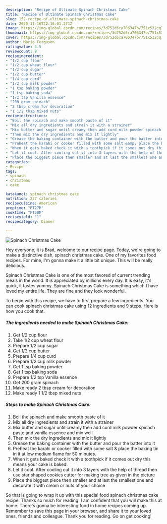 ```yaml
---
description: "Recipe of Ultimate Spinach Christmas Cake"
title: "Recipe of Ultimate Spinach Christmas Cake"
slug: 152-recipe-of-ultimate-spinach-christmas-cake
date: 2020-11-16T22:16:01.271Z
image: https://img-global.cpcdn.com/recipes/3d752d6ca706347b/751x532cq70/spinach-christmas-cake-recipe-main-photo.jpg
thumbnail: https://img-global.cpcdn.com/recipes/3d752d6ca706347b/751x532cq70/spinach-christmas-cake-recipe-main-photo.jpg
cover: https://img-global.cpcdn.com/recipes/3d752d6ca706347b/751x532cq70/spinach-christmas-cake-recipe-main-photo.jpg
author: Mario Ferguson
ratingvalue: 4.5
reviewcount: 8
recipeingredient:
- "1/2 cup flour"
- "1/2 cup wheat flour"
- "1/2 cup sugar"
- "1/2 cup butter"
- "1/4 cup curd"
- "1/2 cup milk powder"
- "1 tsp baking powder"
- "1 tsp baking soda"
- "1/2 tsp Vanilla essence"
- "200 gram spinach"
- "2 tbsp cream for decoration"
- "1 1/2 tbsp mixed nuts"
recipeinstructions:
- "Boil the spinach and make smooth paste of it"
- "Mix all dry ingredients and strain it with a strainer"
- "Mix butter and sugar until creamy then add curd milk powder spinach paste and vanilla essence and mix well"
- "Then mix the dry ingredients and mix it lightly"
- "Grease the baking container with the butter and pour the batter into it"
- "Preheat the karahi or cooker filled with some salt &amp; place the baking tin in it at low medium flame for 50 minutes."
- "When it gets baked check it with a toothpick if it comes out dry this means your cake is baked."
- "Let it cool. After cooling cut it into 3 layers with the help of thread then use star shaped cookies cutter for making tree as given in the picture"
- "Place the biggest piece then smaller and at last the smallest one and decorate it with cream or nuts of your choice"
categories:
- Recipe
tags:
- spinach
- christmas
- cake

katakunci: spinach christmas cake 
nutrition: 227 calories
recipecuisine: American
preptime: "PT27M"
cooktime: "PT50M"
recipeyield: "1"
recipecategory: Dinner

---
```



![Spinach Christmas Cake](https://img-global.cpcdn.com/recipes/3d752d6ca706347b/751x532cq70/spinach-christmas-cake-recipe-main-photo.jpg)

Hey everyone, it is Brad, welcome to our recipe page. Today, we're going to make a distinctive dish, spinach christmas cake. One of my favorites food recipes. For mine, I'm gonna make it a little bit unique. This will be really delicious.

Spinach Christmas Cake is one of the most favored of current trending meals in the world. It is appreciated by millions every day. It is easy, it's quick, it tastes yummy. Spinach Christmas Cake is something which I have loved my entire life. They are fine and they look wonderful.




To begin with this recipe, we have to first prepare a few ingredients. You can cook spinach christmas cake using 12 ingredients and 9 steps. Here is how you cook that.

<!--inarticleads1-->

##### The ingredients needed to make Spinach Christmas Cake:

1. Get 1/2 cup flour
1. Take 1/2 cup wheat flour
1. Prepare 1/2 cup sugar
1. Get 1/2 cup butter
1. Prepare 1/4 cup curd
1. Prepare 1/2 cup milk powder
1. Get 1 tsp baking powder
1. Get 1 tsp baking soda
1. Prepare 1/2 tsp Vanilla essence
1. Get 200 gram spinach
1. Make ready 2 tbsp cream for decoration
1. Make ready 1 1/2 tbsp mixed nuts




<!--inarticleads2-->

##### Steps to make Spinach Christmas Cake:

1. Boil the spinach and make smooth paste of it
1. Mix all dry ingredients and strain it with a strainer
1. Mix butter and sugar until creamy then add curd milk powder spinach paste and vanilla essence and mix well
1. Then mix the dry ingredients and mix it lightly
1. Grease the baking container with the butter and pour the batter into it
1. Preheat the karahi or cooker filled with some salt &amp; place the baking tin in it at low medium flame for 50 minutes.
1. When it gets baked check it with a toothpick if it comes out dry this means your cake is baked.
1. Let it cool. After cooling cut it into 3 layers with the help of thread then use star shaped cookies cutter for making tree as given in the picture
1. Place the biggest piece then smaller and at last the smallest one and decorate it with cream or nuts of your choice




So that is going to wrap it up with this special food spinach christmas cake recipe. Thanks so much for reading. I am confident that you will make this at home. There's gonna be interesting food in home recipes coming up. Remember to save this page in your browser, and share it to your loved ones, friends and colleague. Thank you for reading. Go on get cooking!
